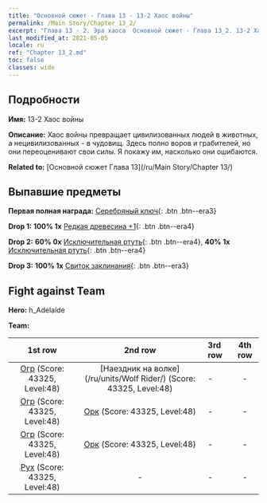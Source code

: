 ```yaml
---
title: "Основной сюжет - Глава 13 - 13-2 Хаос войны"
permalink: /Main Story/Chapter 13_2/
excerpt: "Глава 13 - 2. Эра хаоса  Основной сюжет - Глава 13_2. 13-2 Хаос войны"
last_modified_at: 2021-05-05
locale: ru
ref: "Chapter 13_2.md"
toc: false
classes: wide
---
```


## Подробности

 **Имя:** 13-2 Хаос войны

 **Описание:** Хаос войны превращает цивилизованных людей в животных, а нецивилизованных - в чудовищ. Здесь полно воров и грабителей, но они переоценивают свои силы. Я покажу им, насколько они ошибаются.

 **Related to:** [Основной сюжет Глава 13](/ru/Main Story/Chapter 13/)

## Выпавшие предметы

 **Первая полная награда:** [Серебряный ключ](/ItemsRU/con_693/){: .btn .btn--era3}

 **Drop 1:** **100% 1x** [Редкая древесина +1](/ItemsRU/mat_41/){: .btn .btn--era4}

 **Drop 2:** **60% 0x** [Исключительная ртуть](/ItemsRU/mat_35/){: .btn .btn--era4}, **40% 1x** [Исключительная ртуть](/ItemsRU/mat_35/){: .btn .btn--era4}

 **Drop 3:** **100% 1x** [Свиток заклинания](/ItemsRU/con_694/){: .btn .btn--era3}


## Fight against Team
 **Hero:** h_Adelaide

 **Team:**


  | 1st row | 2nd row | 3rd row | 4th row |
  |:----:|:----:|:----|:----:|
  | [Огр](/ru/units/Ogre/) (Score: 43325, Level:48)  | [Наездник на волке](/ru/units/Wolf Rider/) (Score: 43325, Level:48)  | - | - |
  | [Огр](/ru/units/Ogre/) (Score: 43325, Level:48)  | [Орк](/ru/units/Orc/) (Score: 43325, Level:48)  | - | - |
  | [Огр](/ru/units/Ogre/) (Score: 43325, Level:48)  | [Орк](/ru/units/Orc/) (Score: 43325, Level:48)  | - | - |
  | [Рух](/ru/units/Roc/) (Score: 43325, Level:48)  | - | - | - |


